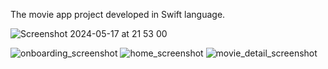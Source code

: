 The movie app project developed in Swift language.

![Screenshot 2024-05-17 at 21 53 00](https://github.com/hungnt201x/Swift-Movie-App/assets/95847354/962c84d0-e076-461d-a06a-c176b3c0dd2b)

![onboarding_screenshot](https://github.com/hungnt201x/Swift-Movie-App/assets/95847354/2a206381-d7d1-4258-9bd7-28c765f58173)
![home_screenshot](https://github.com/hungnt201x/Swift-Movie-App/assets/95847354/9cd3422e-de6b-4b76-a319-ed94d139c223)
![movie_detail_screenshot](https://github.com/hungnt201x/Swift-Movie-App/assets/95847354/ae079116-281b-497f-9a04-565713aa46b4)
